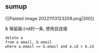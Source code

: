 ## sumup

![[Pasted image 20221113123209.png|300]]

& 保留最小id的一条, 使用自连接

```mysql
delete a 
from a email, b email
where a.email == b.email and a.id > b.id
```